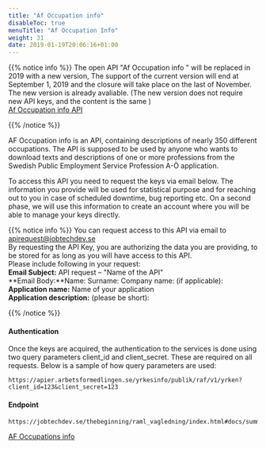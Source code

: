 ```yaml
---
title: "Af Occupation info"
disableToc: true
menuTitle: "Af Occupation Info"
weight: 31
date: 2019-01-19T20:06:16+01:00
---
```



{{% notice info %}}
The open API "Af Occupation info " will be replaced in 2019 with a new version,
The support of the current version will end at September 1, 2019 and the closure will take place on the last of November.
The new version is already avaliable. (The new version does not require new API keys, and the content is the same )   
[Af Occupation info API](/api/dev_guide/apiconsole/?urls.primaryName=Occupation%20-%20Occupation%20info%20)  

{{% /notice %}}

AF Occupation info is an API, containing descriptions of nearly 350 different occupations. The API is supposed to be used by anyone who wants to download texts and descriptions of one or more professions from the Swedish Public Employment Service Profession A-Ö application.

To access this API you need to request the keys via email below. The information you provide will be used for statistical purpose and for reaching out to you in case of scheduled downtime, bug reporting etc. On a second phase, we will use this information to create an account where you will be able to manage your keys directly.

{{% notice info %}}
You can request access to this API via email to <apirequest@jobtechdev.se>  
By requesting the API Key, you are authorizing the data you are providing, to be stored for as long as you will have access to this API.  
Please include following in your request:  
**Email Subject:** API request – "Name of the API"  
**Email Body:**Name:  Surname:  Company name: (if applicable):  
**Application name:** Name of your application  
**Application description:** (please be short):  

{{% /notice %}}

#### Authentication
Once the keys are acquired, the authentication to the services is done using two query parameters client_id and client_secret. These are required on all requests. Below is a sample of how query parameters are used:
````
https://apier.arbetsformedlingen.se/yrkesinfo/publik/raf/v1/yrken?client_id=123&client_secret=123
````



#### Endpoint
````
https://jobtechdev.se/thebeginning/raml_vagledning/index.html#docs/summary/summary
````

[AF Occupations info ](/thebeginning/raml_vagledning/index.html#docs/summary/summary)
